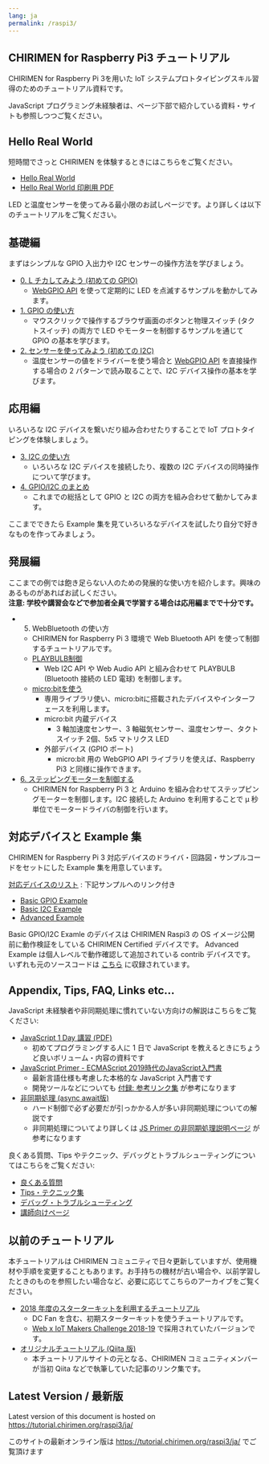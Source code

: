 ```yaml
---
lang: ja
permalink: /raspi3/
---
```


## CHIRIMEN for Raspberry Pi3 チュートリアル

CHIRIMEN for Raspberry Pi 3を用いた IoT システムプロトタイピングスキル習得のためのチュートリアル資料です。

JavaScript プログラミング未経験者は、ページ下部で紹介している資料・サイトも参照しつつご覧ください。

## Hello Real World
短時間でさっと CHIRIMEN を体験するときにはこちらをご覧ください。

- [Hello Real World](hellorealworld.md)
- [Hello Real World 印刷用 PDF](hellorealworld.pdf)

LED と温度センサーを使ってみる最小限のお試しページです。より詳しくは以下のチュートリアルをご覧ください。

## 基礎編
まずはシンプルな GPIO 入出力や I2C センサーの操作方法を学びましょう。

- [0. L チカしてみよう (初めての GPIO)](section0.md)
  - [WebGPIO API](http://browserobo.github.io/WebGPIO) を使って定期的に LED を点滅するサンプルを動かしてみます。
- [1. GPIO の使い方](section1.md)
  - マウスクリックで操作するブラウザ画面のボタンと物理スイッチ (タクトスイッチ) の両方で LED やモーターを制御するサンプルを通じて GPIO の基本を学びます。
- [2. センサーを使ってみよう (初めての I2C)](section2.md)
  - 温度センサーの値をドライバーを使う場合と [WebGPIO API](http://browserobo.github.io/WebI2C) を直接操作する場合の 2 パターンで読み取ることで、I2C デバイス操作の基本を学びます。

## 応用編
いろいろな I2C デバイスを繋いだり組み合わせたりすることで IoT プロトタイピングを体験しましょう。

- [3. I2C の使い方](section3.md)
  - いろいろな I2C デバイスを接続したり、複数の I2C デバイスの同時操作について学びます。
- [4. GPIO/I2C のまとめ](section4.md)
  - これまでの総括として GPIO と I2C の両方を組み合わせて動かしてみます。

ここまでできたら Example 集を見ていろいろなデバイスを試したり自分で好きなものを作ってみましょう。

## 発展編
ここまでの例では飽き足らない人のための発展的な使い方を紹介します。興味のあるものがあればお試しください。  
**注意: 学校や講習会などで参加者全員で学習する場合は応用編までで十分です。**

- 5. WebBluetooth の使い方
  - CHIRIMEN for Raspberry Pi 3 環境で Web Bluetooth API を使って制御するチュートリアルです。
  - [PLAYBULB制御](section5.md)
    - Web I2C API や Web Audio API と組み合わせて PLAYBULB (Bluetooth 接続の LED 電球) を制御します。
  - [micro:bitを使う](http://chirimen.org/webGPIO-etc-on-microbit-via-webBluetooth/)
    - 専用ライブラリ使い、micro:bitに搭載されたデバイスやインターフェースを利用します。
    - micro:bit 内蔵デバイス
      - 3 軸加速度センサー、3 軸磁気センサー、温度センサー、タクトスイッチ 2個、5x5 マトリクス LED
    - 外部デバイス (GPIO ポート)
      - micro:bit 用の WebGPIO API ライブラリを使えば、Raspberry Pi3 と同様に操作できます。
- [6. ステッピングモーターを制御する](section6.md)
  - CHIRIMEN for Raspberry Pi 3 と Arduino を組み合わせてステップピングモーターを制御します。I2C 接続した Arduino を利用することで μ 秒単位でモータードライバの制御を行います。

## 対応デバイスと Example 集
CHIRIMEN for Raspberry Pi 3 対応デバイスのドライバ・回路図・サンプルコードをセットにした Example 集を用意しています。

[対応デバイスのリスト](partsList.md) : 下記サンプルへのリンク付き

- [Basic GPIO Example](https://r.chirimen.org/examples#gpioExamples)
- [Basic I2C Example](https://r.chirimen.org/examples#i2cExamples)
- [Advanced Example](https://r.chirimen.org/examples#advanced)

Basic GPIO/I2C Examle のデバイスは CHIRIMEN Raspi3 の OS イメージ公開前に動作検証をしている CHIRIMEN Certified デバイスです。
Advanced Example は個人レベルで動作確認して追加されている contrib デバイスです。いずれも元のソースコードは [こちら](https://github.com/chirimen-oh/chirimen-raspi3/tree/master/gc) に収録されています。

## Appendix, Tips, FAQ, Links etc...
JavaScript 未経験者や非同期処理に慣れていない方向けの解説はこちらをご覧ください:

- [JavaScript 1 Day 講習 (PDF)](https://webiotmakers.github.io/static/docs/2017/maebashi-js.pdf)
  - 初めてプログラミングする人に 1 日で JavaScript を教えるときにちょうど良いボリューム・内容の資料です
- [JavaScript Primer - ECMAScript 2019時代のJavaScript入門書](https://jsprimer.net/)
  - 最新言語仕様も考慮した本格的な JavaScript 入門書です
  - 開発ツールなどについても [付録: 参考リンク集](https://jsprimer.net/appendix/links/) が参考になります
- [非同期処理 (async await版)](appendix0.md)
  - ハード制御で必ず必要だが引っかかる人が多い非同期処理についての解説です
  - 非同期処理についてより詳しくは [JS Primer の非同期処理説明ページ](https://jsprimer.net/basic/async/) が参考になります

良くある質問、Tips やテクニック、デバッグとトラブルシューティングについてはこちらをご覧ください:

- [良くある質問](faq.md)
- [Tips・テクニック集](tips.md)
- [デバッグ・トラブルシューティング](debug.md)
- [講師向けページ](teacher.md)

## 以前のチュートリアル
本チュートリアルは CHIRIMEN コミュニティで日々更新していますが、使用機材や手順を変更することもあります。お手持ちの機材が古い場合や、以前学習したときのものを参照したい場合など、必要に応じてこちらのアーカイブをご覧ください。

- [2018 年度のスターターキットを利用するチュートリアル](https://webiot-2018--tutorial-chirimen-org.netlify.com/raspi3/ja/)
  - DC Fan を含む、初期スターターキットを使うチュートリアルです。
  - [Web x IoT Makers Challenge 2018-19](https://webiotmakers.github.io/) で採用されていたバージョンです。
- [オリジナルチュートリアル (Qiita 版)](deprecated.md)
  - 本チュートリアルサイトの元となる、CHIRIMEN コミュニティメンバーが当初 Qiita などで執筆していた記事のリンク集です。

<div class="hide-on-production">
  <!-- tutorial.chirimen.org では hide-on-production クラスの中は表示されない -->

  ## Latest Version / 最新版

  Latest version of this document is hosted on https://tutorial.chirimen.org/raspi3/ja/

  このサイトの最新オンライン版は https://tutorial.chirimen.org/raspi3/ja/ でご覧頂けます
</div>

